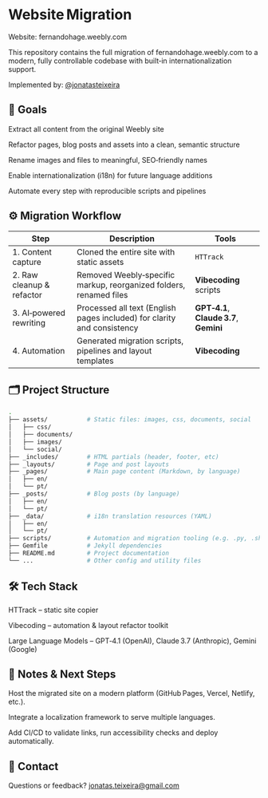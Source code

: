 # Website Migration

Website: fernandohage.weebly.com

This repository contains the full migration of fernandohage.weebly.com to a modern, fully controllable codebase with built‑in internationalization support.

Implemented by: [@jonatasteixeira](http://github.com/jonatasteixeira)

## 🎯 Goals

Extract all content from the original Weebly site

Refactor pages, blog posts and assets into a clean, semantic structure

Rename images and files to meaningful, SEO‑friendly names

Enable internationalization (i18n) for future language additions

Automate every step with reproducible scripts and pipelines

## ⚙️ Migration Workflow

| Step                      | Description                                                             | Tools                                   |
| ------------------------- | ----------------------------------------------------------------------- | --------------------------------------- |
| 1. Content capture        | Cloned the entire site with static assets                               | `HTTrack`                               |
| 2. Raw cleanup & refactor | Removed Weebly‑specific markup, reorganized folders, renamed files      | **Vibecoding** scripts                  |
| 3. AI‑powered rewriting   | Processed all text (English pages included) for clarity and consistency | **GPT‑4.1**, **Claude 3.7**, **Gemini** |
| 4. Automation             | Generated migration scripts, pipelines and layout templates             | **Vibecoding**                          |

## 🗂 Project Structure

```bash
.
├── assets/           # Static files: images, css, documents, social
│   ├── css/
│   ├── documents/
│   ├── images/
│   └── social/
├── _includes/        # HTML partials (header, footer, etc)
├── _layouts/         # Page and post layouts
├── _pages/           # Main page content (Markdown, by language)
│   ├── en/
│   └── pt/
├── _posts/           # Blog posts (by language)
│   ├── en/
│   └── pt/
├── _data/            # i18n translation resources (YAML)
│   ├── en/
│   └── pt/
├── scripts/          # Automation and migration tooling (e.g. .py, .sh)
├── Gemfile           # Jekyll dependencies
├── README.md         # Project documentation
└── ...               # Other config and utility files
```

## 🛠 Tech Stack

HTTrack – static site copier

Vibecoding – automation & layout refactor toolkit

Large Language Models – GPT‑4.1 (OpenAI), Claude 3.7 (Anthropic), Gemini (Google)

## 📌 Notes & Next Steps

Host the migrated site on a modern platform (GitHub Pages, Vercel, Netlify, etc.).

Integrate a localization framework to serve multiple languages.

Add CI/CD to validate links, run accessibility checks and deploy automatically.

## 📧 Contact

Questions or feedback?
jonatas.teixeira@gmail.com